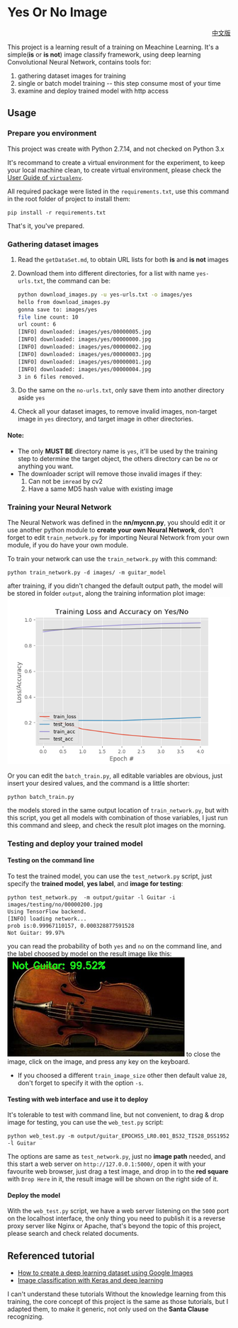 # Yes Or No Image

<p align="right">
    <a href="README.md">中文版</a>
</p>

This project is a learning result of a training on Meachine Learning. It's a simple(**is** or **is not**) image classify framework, using deep learning Convolutional Neural Network, contains tools for:

1. gathering dataset images for training
1. single or batch model training -- this step consume most of your time
1. examine and deploy trained model with http access


## Usage

### Prepare you environment

This project was create with Python 2.7.14, and not checked on Python 3.x

It's recommand to create a virtual environment for the experiment, to keep your local machine clean, to create virtual environment, please check the [User Guide of `virtualenv`](https://virtualenv.pypa.io/en/stable/userguide/).

All required package were listed in the `requirements.txt`, use this command in the root folder of project to install them:

    pip install -r requirements.txt

That's it, you've prepared.

### Gathering dataset images

1. Read the `getDataSet.md`, to obtain URL lists for both **is** and **is not** images
1. Download them into different directories, for a list with name `yes-urls.txt`, the command can be:

    ```sh
    python download_images.py -u yes-urls.txt -o images/yes
    hello from download_images.py
    gonna save to: images/yes
    file line count: 10
    url count: 6
    [INFO] downloaded: images/yes/00000005.jpg
    [INFO] downloaded: images/yes/00000000.jpg
    [INFO] downloaded: images/yes/00000002.jpg
    [INFO] downloaded: images/yes/00000003.jpg
    [INFO] downloaded: images/yes/00000001.jpg
    [INFO] downloaded: images/yes/00000004.jpg
    3 in 6 files removed.
    ```
1. Do the same on the `no-urls.txt`, only save them into another directory aside `yes`
1. Check all your dataset images, to remove invalid images, non-target image in `yes` directory, and target image in other directories.

#### Note:

* The only **MUST BE** directory name is `yes`, it'll be used by the training step to determine the target object, the others directory can be `no` or anything you want.
* The downloader script will remove those invalid images if they:
    1. Can not be `imread` by cv2
    1. Have a same MD5 hash value with existing image

### Training your Neural Network

The Neural Network was defined in the **nn/mycnn.py**, you should edit it or use another python module to **create your own Neural Network**, don't forget to edit `train_network.py` for importing Neural Network from your own module, if you do have your own module.

To train your network can use the `train_network.py` with this command:  

```shell
python train_network.py -d images/ -m guitar_model
```

after training, if you didn't changed the default output path, the model will be stored in folder `output`, along the training information plot image:  
![guitar_training_plot](./asset/guitar_training_plot.png)

Or you can edit the `batch_train.py`, all editable variables are obvious, just insert your desired values,  and the command is a little shorter:

```shell
python batch_train.py
```

the models stored in the same output location of `train_network.py`, but with this script, you get all models with combination of those variables, I just run this command and sleep, and check the result plot images on the morning.

### Testing and deploy your trained model


#### Testing on the command line

To test the trained model, you can use the `test_network.py` script, just specify the **trained model**, **yes label**, and **image for testing**:

```shell
python test_network.py  -m output/guitar -l Guitar -i images/testing/no/00000200.jpg
Using TensorFlow backend.
[INFO] loading network...
prob is:0.99967110157, 0.000328877591528
Not Guitar: 99.97%
```

you can read the probability of both `yes` and `no` on the command line, and the label choosed by model on the result image like this:  
![web-test-result-image](./asset/web-test-result-image.jpg)
to close the image, click on the image, and press any key on the keyboard.

* If you choosed a different `train_image_size` other then default value `28`, don't forget to specify it with the option `-s`.

#### Testing with web interface and use it to deploy

It's tolerable to test with command line, but not convenient, to drag & drop image for testing, you can use the `web_test.py` script:

```shell
python web_test.py -m output/guitar_EPOCHS5_LR0.001_BS32_TIS28_DSS1952 -l Guitar
```

The options are same as `test_network.py`, just no **image path** needed, and this start a web server on `http://127.0.0.1:5000/`, open it with your favourite web browser, just drag a test image, and drop in to the **red square** with `Drop Here` in it, the result image will be shown on the right side of it.

#### Deploy the model

With the `web_test.py` script, we have a web server listening on the `5000` port on the localhost interface, the only thing you need to publish it is a reverse proxy server like Nginx or Apache, that's beyond the topic of this project, please search and check related documents.

## Referenced tutorial
* [How to create a deep learning dataset using Google Images](https://www.pyimagesearch.com/2017/12/04/how-to-create-a-deep-learning-dataset-using-google-images/)
* [Image classification with Keras and deep learning](https://www.pyimagesearch.com/2017/12/11/image-classification-with-keras-and-deep-learning/)

I can't understand these tutorials Without the knowledge learning from this training, the core concept of this project is the same as those tutorials, but I adapted them, to make it generic, not only used on the **Santa Clause** recognizing.